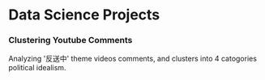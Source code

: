 # Data Science Projects

### Clustering Youtube Comments
Analyzing '反送中' theme videos comments, and clusters into 4 catogories political idealism.
